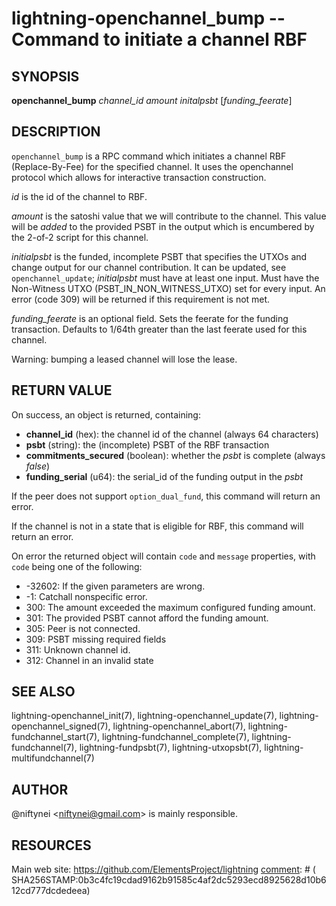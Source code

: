 lightning-openchannel\_bump -- Command to initiate a channel RBF
=====================================================================

SYNOPSIS
--------

**openchannel_bump** *channel_id* *amount* *initalpsbt* \[*funding_feerate*\]

DESCRIPTION
-----------

`openchannel_bump` is a RPC command which initiates a channel
RBF (Replace-By-Fee) for the specified channel. It uses the openchannel protocol
which allows for interactive transaction construction.

*id* is the id of the channel to RBF.

*amount* is the satoshi value that we will contribute to the channel.
This value will be _added_ to the provided PSBT in the output which is
encumbered by the 2-of-2 script for this channel.

*initialpsbt* is the funded, incomplete PSBT that specifies the UTXOs and
change output for our channel contribution. It can be updated,
see `openchannel_update`; *initialpsbt* must have at least one input.
Must have the Non-Witness UTXO (PSBT\_IN\_NON\_WITNESS\_UTXO) set for
every input. An error (code 309) will be returned if this requirement
is not met.

*funding_feerate* is an optional field. Sets the feerate for the
funding transaction. Defaults to 1/64th greater than the last
feerate used for this channel.

Warning: bumping a leased channel will lose the lease.

RETURN VALUE
------------

[comment]: # (GENERATE-FROM-SCHEMA-START)
On success, an object is returned, containing:
- **channel_id** (hex): the channel id of the channel (always 64 characters)
- **psbt** (string): the (incomplete) PSBT of the RBF transaction
- **commitments_secured** (boolean): whether the *psbt* is complete (always *false*)
- **funding_serial** (u64): the serial_id of the funding output in the *psbt*

[comment]: # (GENERATE-FROM-SCHEMA-END)

If the peer does not support `option_dual_fund`, this command
will return an error.

If the channel is not in a state that is eligible for RBF, this command
will return an error.

On error the returned object will contain `code` and `message` properties,
with `code` being one of the following:

- -32602: If the given parameters are wrong.
- -1: Catchall nonspecific error.
- 300: The amount exceeded the maximum configured funding amount.
- 301: The provided PSBT cannot afford the funding amount.
- 305: Peer is not connected.
- 309: PSBT missing required fields
- 311: Unknown channel id.
- 312: Channel in an invalid state

SEE ALSO
--------

lightning-openchannel\_init(7), lightning-openchannel\_update(7),
lightning-openchannel\_signed(7), lightning-openchannel\_abort(7),
lightning-fundchannel\_start(7), lightning-fundchannel\_complete(7),
lightning-fundchannel(7), lightning-fundpsbt(7), lightning-utxopsbt(7),
lightning-multifundchannel(7)

AUTHOR
------

@niftynei <<niftynei@gmail.com>> is mainly responsible.

RESOURCES
---------

Main web site: <https://github.com/ElementsProject/lightning>
[comment]: # ( SHA256STAMP:0b3c4fc19cdad9162b91585c4af2dc5293ecd8925628d10b612cd777dcdedeea)
